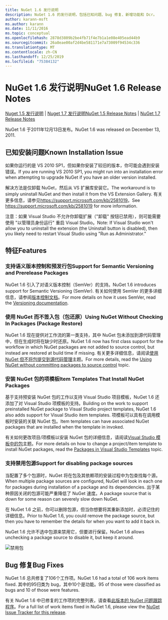 ```yaml
---
title: NuGet 1.6 发行说明
description: NuGet 1.6 的发行说明，包括已知问题、bug 修复、新增功能和 Dcr。
author: karann-msft
ms.author: karann
ms.date: 11/11/2016
ms.topic: conceptual
ms.openlocfilehash: 2878d3809b2be4fb71f4e7b1a1e08e405ead44b9
ms.sourcegitcommit: 26a8eae00af2d4be581171e7a73009f94534c336
ms.translationtype: MT
ms.contentlocale: zh-CN
ms.lasthandoff: 12/25/2019
ms.locfileid: "75384132"
---
```

 # <a name="nuget-16-release-notes"></a><span data-ttu-id="b1a6d-103">NuGet 1.6 发行说明</span><span class="sxs-lookup"><span data-stu-id="b1a6d-103">NuGet 1.6 Release Notes</span></span>

<span data-ttu-id="b1a6d-104">[Nuget 1.5 发行说明](../release-notes/nuget-1.5.md) | [Nuget 1.7 发行说明](../release-notes/nuget-1.7.md)</span><span class="sxs-lookup"><span data-stu-id="b1a6d-104">[NuGet 1.5 Release Notes](../release-notes/nuget-1.5.md) | [NuGet 1.7 Release Notes](../release-notes/nuget-1.7.md)</span></span>

<span data-ttu-id="b1a6d-105">NuGet 1.6 于2011年12月13日发布。</span><span class="sxs-lookup"><span data-stu-id="b1a6d-105">NuGet 1.6 was released on December 13, 2011.</span></span>

## <a name="known-installation-issue"></a><span data-ttu-id="b1a6d-106">已知安装问题</span><span class="sxs-lookup"><span data-stu-id="b1a6d-106">Known Installation Issue</span></span>
<span data-ttu-id="b1a6d-107">如果你运行的是 VS 2010 SP1，但如果你安装了较旧的版本，你可能会遇到安装错误。</span><span class="sxs-lookup"><span data-stu-id="b1a6d-107">If you are running VS 2010 SP1, you might run into an installation error when attempting to upgrade NuGet if you have an older version installed.</span></span>

<span data-ttu-id="b1a6d-108">解决方法是仅卸载 NuGet，然后从 VS 扩展库安装它。</span><span class="sxs-lookup"><span data-stu-id="b1a6d-108">The workaround is to simply uninstall NuGet and then install it from the VS Extension Gallery.</span></span>  <span data-ttu-id="b1a6d-109">有关更多信息，请参见<https://support.microsoft.com/kb/2581019>。</span><span class="sxs-lookup"><span data-stu-id="b1a6d-109">See <https://support.microsoft.com/kb/2581019> for more information.</span></span>

<span data-ttu-id="b1a6d-110">注意：如果 Visual Studio 不允许你卸载扩展（"卸载" 按钮已禁用），则可能需要使用 "以管理员身份运行" 重启 Visual Studio。</span><span class="sxs-lookup"><span data-stu-id="b1a6d-110">Note: If Visual Studio won't allow you to uninstall the extension (the Uninstall button is disabled), then you likely need to restart Visual Studio using "Run as Administrator."</span></span>

## <a name="features"></a><span data-ttu-id="b1a6d-111">特征</span><span class="sxs-lookup"><span data-stu-id="b1a6d-111">Features</span></span>

### <a name="support-for-semantic-versioning-and-prerelease-packages"></a><span data-ttu-id="b1a6d-112">支持语义版本控制和预发行包</span><span class="sxs-lookup"><span data-stu-id="b1a6d-112">Support for Semantic Versioning and Prerelease Packages</span></span>
<span data-ttu-id="b1a6d-113">NuGet 1.6 引入了对语义版本控制（SemVer）的支持。</span><span class="sxs-lookup"><span data-stu-id="b1a6d-113">NuGet 1.6 introduces support for Semantic Versioning (SemVer).</span></span> <span data-ttu-id="b1a6d-114">有关如何使用 SemVer 的更多详细信息，请参阅[版本控制文档](../create-packages/prerelease-packages.md)。</span><span class="sxs-lookup"><span data-stu-id="b1a6d-114">For more details on how it uses SemVer, read the [Versioning documentation](../create-packages/prerelease-packages.md).</span></span>

### <a name="using-nuget-without-checking-in-packages-package-restore"></a><span data-ttu-id="b1a6d-115">使用 NuGet 而不签入包（包还原）</span><span class="sxs-lookup"><span data-stu-id="b1a6d-115">Using NuGet Without Checking In Packages (Package Restore)</span></span>
<span data-ttu-id="b1a6d-116">NuGet 1.6 现在提供对工作流的第一类支持，其中 NuGet 包未添加到源代码管理中，但在生成时将在缺少时还原。</span><span class="sxs-lookup"><span data-stu-id="b1a6d-116">NuGet 1.6 now has first class support for the workflow in which NuGet packages are not added to source control, but instead are restored at build time if missing.</span></span> <span data-ttu-id="b1a6d-117">有关更多详细信息，请阅读[使用 NuGet 但不将包提交到源代码管理](../consume-packages/packages-and-source-control.md)主题。</span><span class="sxs-lookup"><span data-stu-id="b1a6d-117">For more details, read the [Using NuGet without committing packages to source control](../consume-packages/packages-and-source-control.md) topic.</span></span>

### <a name="item-templates-that-install-nuget-packages"></a><span data-ttu-id="b1a6d-118">安装 NuGet 包的项模板</span><span class="sxs-lookup"><span data-stu-id="b1a6d-118">Item Templates That Install NuGet Packages</span></span>
<span data-ttu-id="b1a6d-119">基于支持预安装 NuGet 包的工作以支持 Visual Studio 项目模板，NuGet 1.6 还添加了对 Visual Studio 项模板的支持。</span><span class="sxs-lookup"><span data-stu-id="b1a6d-119">Building on the work to support preinstalled NuGet package to Visual Studio project templates, NuGet 1.6 also adds support for Visual Studio item templates.</span></span> <span data-ttu-id="b1a6d-120">项模板可以具有在调用模板时安装的关联 NuGet 包。</span><span class="sxs-lookup"><span data-stu-id="b1a6d-120">Item templates can have associated NuGet packages that are installed when the template in invoked.</span></span>

<span data-ttu-id="b1a6d-121">有关如何更改项目/项模板以安装 NuGet 包的详细信息，请阅读[Visual Studio 模板中的包](../visual-studio-extensibility/visual-studio-templates.md)主题。</span><span class="sxs-lookup"><span data-stu-id="b1a6d-121">For more details on how to change a project/item template to install NuGet packages, read the [Packages in Visual Studio Templates](../visual-studio-extensibility/visual-studio-templates.md) topic.</span></span>

### <a name="support-for-disabling-package-sources"></a><span data-ttu-id="b1a6d-122">支持禁用包源</span><span class="sxs-lookup"><span data-stu-id="b1a6d-122">Support for disabling package sources</span></span>
<span data-ttu-id="b1a6d-123">当配置了多个包源时，NuGet 将在包及其依赖项的安装过程中为包查找每个源。</span><span class="sxs-lookup"><span data-stu-id="b1a6d-123">When multiple package sources are configured, NuGet will look in each one for packages during installation of a package and its dependencies.</span></span> <span data-ttu-id="b1a6d-124">出于某种原因关闭的包源可能严重降低了 NuGet 速度。</span><span class="sxs-lookup"><span data-stu-id="b1a6d-124">A package source that is down for some reason can severely slow down NuGet.</span></span>

<span data-ttu-id="b1a6d-125">在 NuGet 1.6 之前，你可以删除包源，但当你想要将其重新添加时，必须记住的详细信息。</span><span class="sxs-lookup"><span data-stu-id="b1a6d-125">Prior to NuGet 1.6, you could remove the package source, but then you have to remember the details for when you want to add it back in.</span></span>

<span data-ttu-id="b1a6d-126">NuGet 1.6 允许不选中包源来禁用它，但要进行保留。</span><span class="sxs-lookup"><span data-stu-id="b1a6d-126">NuGet 1.6 allows unchecking a package source to disable it, but keep it around.</span></span>

![禁用包](./media/package-source-with-disabled-source.png)

## <a name="bug-fixes"></a><span data-ttu-id="b1a6d-128">Bug 修复</span><span class="sxs-lookup"><span data-stu-id="b1a6d-128">Bug Fixes</span></span>
<span data-ttu-id="b1a6d-129">NuGet 1.6 总共修复了106个工作项。</span><span class="sxs-lookup"><span data-stu-id="b1a6d-129">NuGet 1.6 had a total of 106 work items fixed.</span></span> <span data-ttu-id="b1a6d-130">其中的95归类为 bug，其中10个是功能。</span><span class="sxs-lookup"><span data-stu-id="b1a6d-130">95 of those were classified as bugs and 10 of those were features.</span></span>

<span data-ttu-id="b1a6d-131">有关 NuGet 1.6 中已修复的工作项的完整列表，请查看[此版本的 NuGet 问题跟踪程序](http://nuget.codeplex.com/workitem/list/advanced?keyword=&status=Closed&type=All&priority=All&release=NuGet%201.6&assignedTo=All&component=All&sortField=Votes&sortDirection=Descending&page=0)。</span><span class="sxs-lookup"><span data-stu-id="b1a6d-131">For a full list of work items fixed in NuGet 1.6, please view the [NuGet Issue Tracker for this release](http://nuget.codeplex.com/workitem/list/advanced?keyword=&status=Closed&type=All&priority=All&release=NuGet%201.6&assignedTo=All&component=All&sortField=Votes&sortDirection=Descending&page=0).</span></span>
